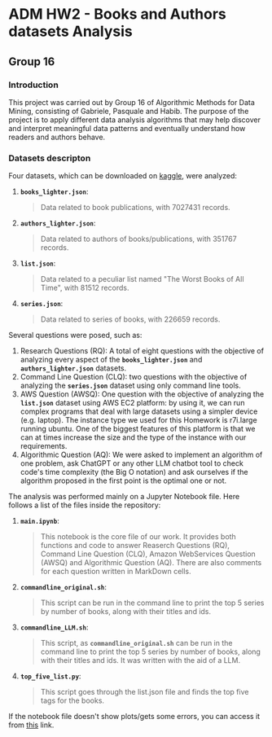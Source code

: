 # ADM HW2 - Books and Authors datasets Analysis
## Group 16
### Introduction
This project was carried out by Group 16 of Algorithmic Methods for Data Mining, consisting of Gabriele, Pasquale and Habib. The purpose of the project is to apply different data analysis algorithms that may help discover and interpret meaningful data patterns and eventually understand how readers and authors behave.
### Datasets descripton
Four datasets, which can be downloaded on [kaggle](https://www.kaggle.com/datasets/opalskies/large-books-metadata-dataset-50-mill-entries), were analyzed:
1. __`books_lighter.json`__:
   > Data related to book publications, with 7027431 records.
2. __`authors_lighter.json`__:
   > Data related to authors of books/publications, with 351767 records.
3. __`list.json`__:
   > Data related to a peculiar list named "The Worst Books of All Time", with 81512 records.
4. __`series.json`__:
   > Data related to series of books, with 226659 records.

Several questions were posed, such as:
1. Research Questions (RQ): A total of eight questions with the objective of analyzing every aspect of the __`books_lighter.json`__ and __`authors_lighter.json`__ datasets.
2. Command Line Question (CLQ): two questions with the objective of analyzing the __`series.json`__ dataset using only command line tools.
3. AWS Question (AWSQ): One question with the objective of analyzing the __`list.json`__ dataset using AWS EC2 platform: by using it, we can run complex programs that deal with large datasets using a simpler device (e.g. laptop). The instance type we used for this Homework is r7i.large running ubuntu. One of the biggest features of this platform is that we can at times increase the size and the type of the instance with our requirements.
4. Algorithmic Question (AQ): We were asked to implement an algorithm of one problem, ask ChatGPT or any other LLM chatbot tool to check code's time complexity (the Big O notation) and ask ourselves if the algorithm proposed in the first point is the optimal one or not.
 
The analysis was performed mainly on a Jupyter Notebook file. Here follows a list of the files inside the repository:
1. __`main.ipynb`__:
   > This notebook is the core file of our work. It provides both functions and code to answer Reaserch Questions (RQ), Command Line Question (CLQ), Amazon WebServices Question (AWSQ) and Algorithmic Question (AQ). There are also comments for each question written in MarkDown cells.
2. __`commandline_original.sh`__:
   > This script can be run in the command line to print the top 5 series by number of books, along with their titles and ids.
3. __`commandline_LLM.sh`__:
   > This script, as __`commandline_original.sh`__ can be run in the command line to print the top 5 series by number of books, along with their titles and ids. It was written with the aid of a LLM.
4. __`top_five_list.py`__:
   > This script goes through the list.json file and finds the top five tags for the books.

If the notebook file doesn't show plots/gets some errors, you can access it from [this]() link.
